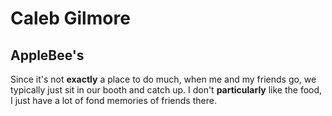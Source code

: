 # Caleb Gilmore

## AppleBee's

Since it's not **exactly** a place to do much, when me and my friends go, we typically just sit in our booth and catch up. I don't **particularly** like the food, I just have a lot of fond memories of friends there. 